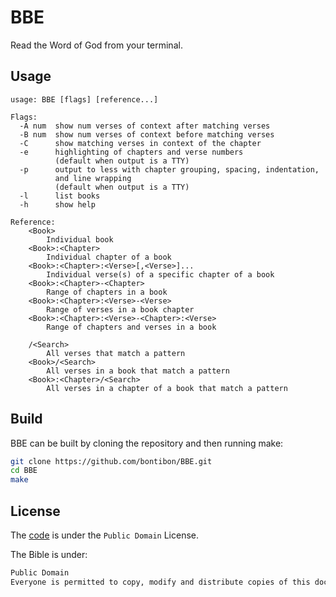 # BBE

Read the Word of God from your terminal.

## Usage

```
usage: BBE [flags] [reference...]

Flags:
  -A num  show num verses of context after matching verses
  -B num  show num verses of context before matching verses
  -C      show matching verses in context of the chapter
  -e      highlighting of chapters and verse numbers
          (default when output is a TTY)
  -p      output to less with chapter grouping, spacing, indentation,
          and line wrapping
          (default when output is a TTY)
  -l      list books
  -h      show help

Reference:
    <Book>
        Individual book
    <Book>:<Chapter>
        Individual chapter of a book
    <Book>:<Chapter>:<Verse>[,<Verse>]...
        Individual verse(s) of a specific chapter of a book
    <Book>:<Chapter>-<Chapter>
        Range of chapters in a book
    <Book>:<Chapter>:<Verse>-<Verse>
        Range of verses in a book chapter
    <Book>:<Chapter>:<Verse>-<Chapter>:<Verse>
        Range of chapters and verses in a book

    /<Search>
        All verses that match a pattern
    <Book>/<Search>
        All verses in a book that match a pattern
    <Book>:<Chapter>/<Search>
        All verses in a chapter of a book that match a pattern
```

## Build

BBE can be built by cloning the repository and then running make:

```sh
git clone https://github.com/bontibon/BBE.git
cd BBE
make
```

## License

The [code](https://github.com/layeh/kjv) is under the `Public Domain` License.

The Bible is under:

```txt
Public Domain
Everyone is permitted to copy, modify and distribute copies of this document for free as long as it's Biblical content remains unchanged.
```
